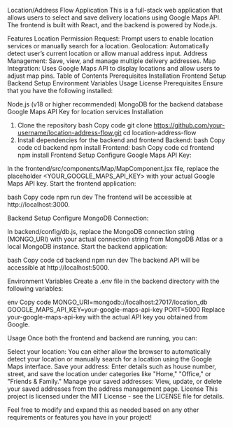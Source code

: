 Location/Address Flow Application
This is a full-stack web application that allows users to select and save delivery locations using Google Maps API. The frontend is built with React, and the backend is powered by Node.js.

Features
Location Permission Request: Prompt users to enable location services or manually search for a location.
Geolocation: Automatically detect user’s current location or allow manual address input.
Address Management: Save, view, and manage multiple delivery addresses.
Map Integration: Uses Google Maps API to display locations and allow users to adjust map pins.
Table of Contents
Prerequisites
Installation
Frontend Setup
Backend Setup
Environment Variables
Usage
License
Prerequisites
Ensure that you have the following installed:

Node.js (v18 or higher recommended)
MongoDB for the backend database
Google Maps API Key for location services
Installation
1. Clone the repository
bash
Copy code
git clone https://github.com/your-username/location-address-flow.git
cd location-address-flow
2. Install dependencies for the backend and frontend
Backend:
bash
Copy code
cd backend
npm install
Frontend:
bash
Copy code
cd frontend
npm install
Frontend Setup
Configure Google Maps API Key:

In the frontend/src/components/Map/MapComponent.jsx file, replace the placeholder <YOUR_GOOGLE_MAPS_API_KEY> with your actual Google Maps API key.
Start the frontend application:

bash
Copy code
npm run dev
The frontend will be accessible at http://localhost:3000.

Backend Setup
Configure MongoDB Connection:

In backend/config/db.js, replace the MongoDB connection string (MONGO_URI) with your actual connection string from MongoDB Atlas or a local MongoDB instance.
Start the backend application:

bash
Copy code
cd backend
npm run dev
The backend API will be accessible at http://localhost:5000.

Environment Variables
Create a .env file in the backend directory with the following variables:

env
Copy code
MONGO_URI=mongodb://localhost:27017/location_db
GOOGLE_MAPS_API_KEY=your-google-maps-api-key
PORT=5000
Replace your-google-maps-api-key with the actual API key you obtained from Google.

Usage
Once both the frontend and backend are running, you can:

Select your location: You can either allow the browser to automatically detect your location or manually search for a location using the Google Maps interface.
Save your address: Enter details such as house number, street, and save the location under categories like "Home," "Office," or "Friends & Family."
Manage your saved addresses: View, update, or delete your saved addresses from the address management page.
License
This project is licensed under the MIT License - see the LICENSE file for details.

Feel free to modify and expand this as needed based on any other requirements or features you have in your project!













